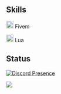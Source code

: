 

## Skills

<img width="20" src="https://img.icons8.com/color/512/fivem.png" /> Fivem

<img width="20" src="https://upload.wikimedia.org/wikipedia/commons/c/cf/Lua-Logo.svg" /> Lua


## Status
[![Discord Presence](https://lanyard-profile-readme.vercel.app/api/554303810709880842?theme=dark&bg=&animated=true&idleMessage=@BW-Studios%20&borderRadius=15px&hideDiscrim=false)](https://discord.com/users/554303810709880842)


![](https://komarev.com/ghpvc/?username=akonjob&color=blue)


